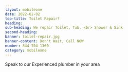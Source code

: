 ```yaml
---
layout: mobileone
date: 2022-02-02
top-title: Toilet Repair?
heading:   
sub-heading: We repair Toilet, Tub, <br> Shower & Sink  
second-heading: 
banner: toilet-repair.jpg
banner-content: Don't Wait, Call NOW
number: 844-704-1360
category: mobileone
---
```


Speak to our Experienced plumber in your area
